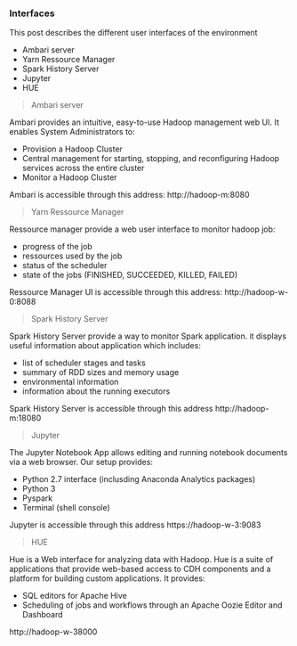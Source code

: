 ### Interfaces

This post describes the different user interfaces of the environment
- Ambari server
- Yarn Ressource Manager
- Spark History Server
- Jupyter
- HUE


> Ambari server

Ambari provides an intuitive, easy-to-use Hadoop management web UI. It enables System Administrators to:
- Provision a Hadoop Cluster
- Central management for starting, stopping, and reconfiguring Hadoop services across the entire cluster
- Monitor a Hadoop Cluster

Ambari is accessible through this address: http://hadoop-m:8080


> Yarn Ressource Manager  

Ressource manager provide a web user interface to monitor hadoop job:
- progress of the job
- ressources used by the job
- status of the scheduler
- state of the jobs (FINISHED, SUCCEEDED, KILLED, FAILED)

Ressource Manager UI is accessible through this address: http://hadoop-w-0:8088


> Spark History Server  

Spark History Server provide a way to monitor Spark application. it displays useful information about application which includes:
- list of scheduler stages and tasks
- summary of RDD sizes and memory usage
- environmental information
- information about the running executors

Spark History Server is accessible through this address http://hadoop-m:18080


> Jupyter  

The Jupyter Notebook App allows editing and running notebook documents via a web browser. Our setup provides:
- Python 2.7 interface (inclusding Anaconda Analytics packages)
- Python 3
- Pyspark
- Terminal (shell console)

Jupyter is accessible through this address https://hadoop-w-3:9083


> HUE  

Hue is a Web interface for analyzing data with Hadoop. Hue is a suite of applications that provide web-based access to CDH components and a platform for building custom applications. It provides:
- SQL editors for Apache Hive
- Scheduling of jobs and workflows through an Apache Oozie Editor and Dashboard


http://hadoop-w-38000


